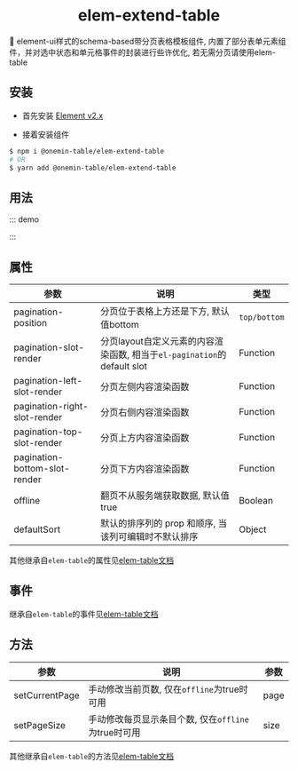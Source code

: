 <h1 align="center">elem-extend-table</h1>

🚀 element-ui样式的schema-based带分页表格模板组件, 内置了部分表单元素组件，并对选中状态和单元格事件的封装进行些许优化, 若无需分页请使用elem-table

## 安装

* 首先安装 [Element v2.x](https://github.com/ElemeFE/element)

* 接着安装组件

```bash
$ npm i @onemin-table/elem-extend-table
# OR
$ yarn add @onemin-table/elem-extend-table
```

## 用法

::: demo
<template>
  <div>
    <elem-extend-table
      ref="table"
      :data="data"
      :columns="columns"
      :default-sort="{ prop: 'name', order: 'descending' }"
      :pagination-left-slot-render="leftSlot"
      :summary-method="summaryMethod"
      @current-change="handleCurrentChange"
    />
    <button @click="handleResetPage">reset</button>
  </div>
</template>

<script>
  export default {
    data() {
      return {
        data: new Array(100).fill(0).map((e, i) => ({
          index: 0,
          name: `name_${Math.random(10)}_${i}`,
        })),
      };
    },

    computed: {
      columns() {
        return [{
          label: '编号',
          prop: 'index',
          filters: [{ text: '98', value: 98 }, { text: '24', value: 24 }],
          type: 'input',
          attrs: {
            type: 'number',
          },
        }, {
          label: '名称',
          prop: 'name',
          sortable: true,
          type: 'input',
          listeners: {
            input: (index) => {
              const ref = this.$refs.table;
              if (ref) {
                ref.setCellAttrs('name', index, {
                  borderColor: 'red',
                });
              }
            },
          },
        }];
      },
    },

    methods: {
      handleCurrentChange(page) {
        console.warn(page);
        if (page === 3) {
          const ref = this.$refs.table;
          ref.setCellAttrs('index', 32, {
            borderColor: 'red',
          });
        }
      },

      handleResetPage() {
        const ref = this.$refs.table;
        if (ref) ref.setCurrentPage(1);
      },

      leftSlot(h) {
        return h('i', { class: 'el-icon-time' });
      },

      summaryMethod({ data }) {
        return [data.reduce((a, c) => a + (+c.index), 0)];
      },
    },
  };
</script>

<style>
.ot-pagination--elem {
  display: flex;
}
</style>
:::

## 属性

| 参数        | 说明           | 类型  |
| ------------- |---------------| ------|
| pagination-position | 分页位于表格上方还是下方, 默认值bottom | `top/bottom` |
| pagination-slot-render | 分页layout自定义元素的内容渲染函数, 相当于`el-pagination`的default slot | Function |
| pagination-left-slot-render | 分页左侧内容渲染函数 | Function |
| pagination-right-slot-render | 分页右侧内容渲染函数 | Function |
| pagination-top-slot-render | 分页上方内容渲染函数 | Function |
| pagination-bottom-slot-render | 分页下方内容渲染函数 | Function |
| offline | 翻页不从服务端获取数据, 默认值true | Boolean |
| defaultSort | 默认的排序列的 prop 和顺序, 当该列可编辑时不默认排序 | Object |

其他继承自`elem-table`的属性见[elem-table文档](/onemin-table/elem-table/#属性)

## 事件

继承自`elem-table`的事件见[elem-table文档](/onemin-table/elem-table/#事件)

## 方法

| 参数        | 说明           | 参数  |
| ------------- |---------------| ------|
| setCurrentPage | 手动修改当前页数, 仅在`offline`为true时可用 | page |
| setPageSize | 手动修改每页显示条目个数, 仅在`offline`为true时可用 | size |

其他继承自`elem-table`的方法见[elem-table文档](/onemin-table/elem-table/#方法)
